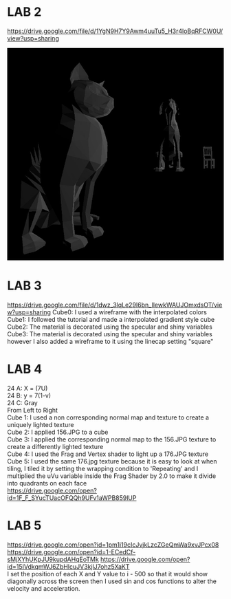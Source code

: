 # LAB 2
 
https://drive.google.com/file/d/1YgN9H7Y9Awm4uuTu5_H3r4loBqRFCW0U/view?usp=sharing

![](images/Screenshot_2.jpg)

# LAB 3
https://drive.google.com/file/d/1dwz_3lqLe29I6bn_IlewkWAUJOmxdsOT/view?usp=sharing
Cube0: I used a wireframe with the interpolated colors  
Cube1: I followed the tutorial and made a interpolated gradient style cube  
Cube2: The material is decorated using the specular and shiny variables  
Cube3: The material is decorated using the specular and shiny variables however I also added a   wireframe to it using the linecap setting "square"  

# LAB 4
24 A: X = (7U)  
24 B: y = 7(1-v)  
24 C: Gray  
From Left to Right  
Cube 1: I used a non corresponding normal map and texture to create a uniquely lighted texture  
Cube 2: I applied 156.JPG to a cube  
Cube 3: I applied the corresponding normal map to the 156.JPG texture to create a differently lighted texture  
Cube 4: I used the Frag and Vertex shader to light up a 176.JPG texture  
Cube 5: I used the same 176.jpg texture because it is easy to look at when tiling, I tiled it by setting the wrapping condition to 'Repeating' and I multiplied the uVu variable inside the Frag Shader by 2.0 to make it divide into quadrants on each face  
https://drive.google.com/open?id=1F_F_SYucTUacOFQQh9UFv1aWPB859lUP  

# LAB 5
https://drive.google.com/open?id=1pm1i19cIcJvjkLzcZGeQmWa9xvJPcx08
https://drive.google.com/open?id=1-ECedCf-sMjXYhUKpJU9kupdAHqEoTMk
https://drive.google.com/open?id=15IVdkqmWJ6ZbHlcuJV3kjlJ7ohz5XaKT  
I set the position of each X and Y value to i - 500 so that it would show diagonally across the screen  then I used sin and cos functions to alter the velocity and acceleration.